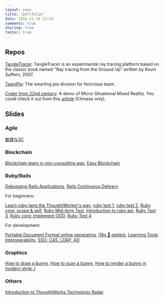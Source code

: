 ```yaml
---
layout: page
title: "portfolio"
date: 2016-11-29 23:24
comments: true
sharing: true
footer: true
---
```


## Repos

[TangleTracer](https://github.com/hanystudy/TangleTracer): TangleTracer is an experimental ray tracing platform based on the classic book named "Ray tracing from the Ground Up" written by Kevin Suffern, 2007.

[TeamPie](https://github.com/hanystudy/TeamPie): The smarting pie division for ferocious team.

[Coder from 22nd century](https://github.com/hanystudy/coder-from-22nd-century): A demo of Micro-Situational Mixed Reality. You could check it out from this [article](http://www.hanyi.name/blog/2016/11/20/micro-situational-mixed-reality/) (Chinese only).

## Slides

### Agile

[敏捷与3C](http://slides.com/hanyi8000/ci-cd-and-cd#/)

### Blockchain

[Blockchain learn in non-consulting way](http://slides.com/hanyi8000/blockchain#/), [Easy Blockchain](http://slides.com/hanyi8000/blockchain-25#/)

### Ruby/Rails

[Debugging Rails Applications](http://slides.com/hanyi8000/debugging-rails-applications#/), [Rails Continuous Delivery](http://slides.com/hanyi8000/rails-continuous-delivery#/)

For beginners:

[Learn ruby-lang the ThoughtWorker's way](http://slides.com/hanyi8000/deck-16#/), [ruby test 1](http://slides.com/hanyi8000/deck-16-17#/), [ruby test 2](http://slides.com/hanyi8000/deck-16-17-18#/), [Ruby core: scope & self](http://slides.com/hanyi8000/deck-16-17-18-19-20-22-23#/), [Ruby Mid-term Test](http://slides.com/hanyi8000/deck-16-17-18-19-20#/), [Introduction to ruby api](http://slides.com/hanyi8000/deck-16-17-18-19#/), [Ruby Test 3](http://slides.com/hanyi8000/deck-16-17-18-19-20-22#/), [Ruby core: Implement OOD](http://slides.com/hanyi8000/deck-16-17-18-19-20-21#/), [Ruby Test 4](http://slides.com/hanyi8000/deck-16-17-18-19-20-22-24#/)

For development:

[Portable Document Format online generating](http://slides.com/hanyi8000/deck-27#/), [i18n 💑 gettext](http://slides.com/hanyi8000/i18n#/), [Learning Tools Interoperability](http://slides.com/hanyi8000/gc-integration#/), [SSO: CAS, LDAP, AD](http://slides.com/hanyi8000/gc-integration-7#/)

### Graphics

[How to draw a bunny](http://slides.com/hanyi8000/how-to-draw-a-bunny#/), [How to scan a bunny](http://slides.com/hanyi8000/how-to-draw-a-bunny-5#/), [How to render a bunny in modern style: I](http://slides.com/hanyi8000/how-to-draw-a-bunny-8#/)

### Others

[Introduction to ThoughtWorks Technology Radar](http://slides.com/hanyi8000/asd-14#/)
